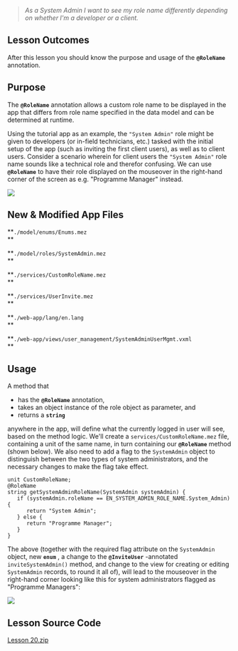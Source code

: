 > _As a System Admin I want to see my role name differently depending on whether I'm a developer or a client._

## Lesson Outcomes

After this lesson you should know the purpose and usage of the **`@RoleName`** annotation.

## Purpose

The **`@RoleName`** annotation allows a custom role name to be displayed in the app that differs from role name specified in the data model and can be determined at runtime.

Using the tutorial app as an example, the `"System Admin"` role might be given to developers (or in-field technicians, etc.) tasked with the initial setup of the app (such as inviting the first client users), as well as to client users. Consider a scenario wherein for client users the `"System Admin"` role name sounds like a technical role and therefor confusing. We can use **`@RoleName`** to have their role displayed on the mouseover in the right-hand corner of the screen as e.g. "Programme Manager" instead.

![](https://mezzaninewiki.atlassian.net/wiki/download/attachments/5739173/Screen%20Shot%202017-02-07%20at%202.35.16%20PM.png?version=1&modificationDate=1486478971017&cacheVersion=1&api=v2)

## New & Modified App Files

**`./model/enums/Enums.mez`  
**

**`./model/roles/SystemAdmin.mez`  
**

**`./services/CustomRoleName.mez`  
**

**`./services/UserInvite.mez`  
**

**`./web-app/lang/en.lang`  
**

**`./web-app/views/user_management/SystemAdminUserMgmt.vxml`  
**

## Usage

A method that

  * has the **`@RoleName`** annotation,
  * takes an object instance of the role object as parameter, and
  * returns a **`string`**



anywhere in the app, will define what the currently logged in user will see, based on the method logic. We'll create a `services/CustomRoleName.mez` file, containing a unit of the same name, in turn containing our **`@RoleName`** method (shown below). We also need to add a flag to the `SystemAdmin` object to distinguish between the two types of system administrators, and the necessary changes to make the flag take effect.
    
    
    unit CustomRoleName;
    @RoleName
    string getSystemAdminRoleName(SystemAdmin systemAdmin) {
       if (systemAdmin.roleName == EN_SYSTEM_ADMIN_ROLE_NAME.System_Admin) {
          return "System Admin";
       } else {
          return "Programme Manager";
       }   
    }

The above (together with the required flag attribute on the `SystemAdmin` object, new **`enum`** , a change to the **`@InviteUser`** -annotated `inviteSystemAdmin()` method, and change to the view for creating or editing `SystemAdmin` records, to round it all of), will lead to the mouseover in the right-hand corner looking like this for system administrators flagged as "Programme Managers": 

![](https://mezzaninewiki.atlassian.net/wiki/download/attachments/5739173/Screen%20Shot%202017-02-07%20at%202.34.40%20PM.png?version=1&modificationDate=1486478971040&cacheVersion=1&api=v2)

## Lesson Source Code

[Lesson 20.zip](/wiki/download/attachments/5739173/lesson%2020.zip?version=6&modificationDate=1500293980303&cacheVersion=1&api=v2)
